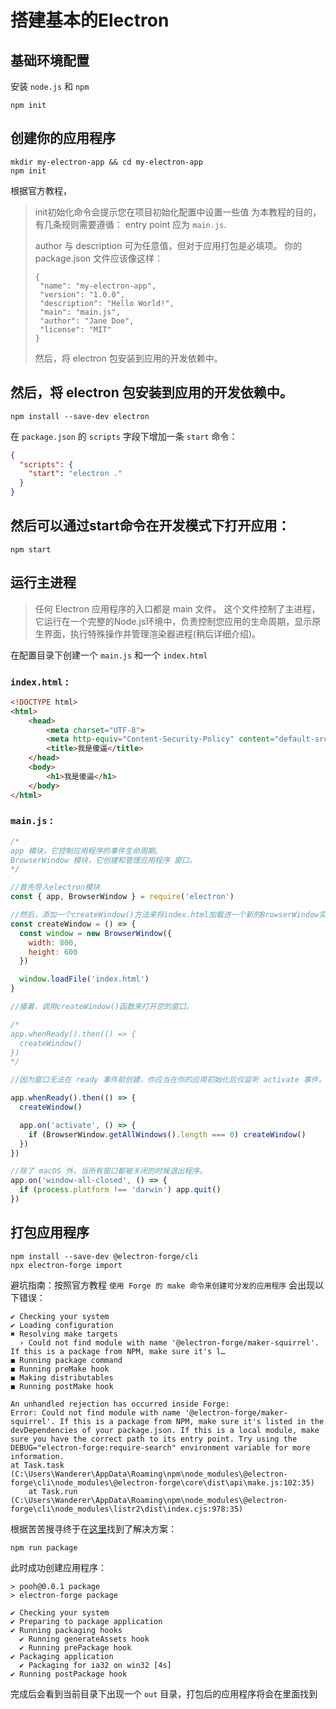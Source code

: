 # 搭建基本的Electron

## 基础环境配置

安装 `node.js` 和 `npm`

```
npm init
```

## 创建你的应用程序

```
mkdir my-electron-app && cd my-electron-app
npm init
```

根据官方教程，

>init初始化命令会提示您在项目初始化配置中设置一些值 为本教程的目的，有几条规则需要遵循：
entry point 应为 `main.js`.
>
>author 与 description 可为任意值，但对于应用打包是必填项。
你的 package.json 文件应该像这样：
>
>```
>{
>  "name": "my-electron-app",
>  "version": "1.0.0",
>  "description": "Hello World!",
>  "main": "main.js",
>  "author": "Jane Doe",
>  "license": "MIT"
>}
>```
>
>然后，将 electron 包安装到应用的开发依赖中。

## 然后，将 electron 包安装到应用的开发依赖中。

```
npm install --save-dev electron
```

在 `package.json` 的 `scripts` 字段下增加一条 `start` 命令：

```JSON
{
  "scripts": {
    "start": "electron ."
  }
}
```

## 然后可以通过start命令在开发模式下打开应用：

```
npm start
```

## 运行主进程

>任何 Electron 应用程序的入口都是 main 文件。 这个文件控制了主进程，它运行在一个完整的Node.js环境中，负责控制您应用的生命周期，显示原生界面，执行特殊操作并管理渲染器进程(稍后详细介绍)。

在配置目录下创建一个 `main.js` 和一个 `index.html`

### `index.html` :

```html
<!DOCTYPE html>
<html>
    <head>
        <meta charset="UTF-8">
        <meta http-equiv="Content-Security-Policy" content="default-src 'self'; script-src 'self'">
        <title>我是傻逼</title>
    </head>
    <body>
        <h1>我是傻逼</h1>
    </body>
</html>
```

### `main.js` :

```JavaScript
/*
app 模块，它控制应用程序的事件生命周期。
BrowserWindow 模块，它创建和管理应用程序 窗口。
*/

//首先导入electron模块
const { app, BrowserWindow } = require('electron')

//然后，添加一个createWindow()方法来将index.html加载进一个新的BrowserWindow实例。
const createWindow = () => {
  const window = new BrowserWindow({
    width: 800,
    height: 600
  })

  window.loadFile('index.html')
}

//接着，调用createWindow()函数来打开您的窗口。

/*
app.whenReady().then(() => {
  createWindow()
})
*/

//因为窗口无法在 ready 事件前创建，你应当在你的应用初始化后仅监听 activate 事件。 通过在您现有的 whenReady() 回调中附上您的事件监听器来完成这个操作。

app.whenReady().then(() => {
  createWindow()

  app.on('activate', () => {
    if (BrowserWindow.getAllWindows().length === 0) createWindow()
  })
})

//除了 macOS 外，当所有窗口都被关闭的时候退出程序。
app.on('window-all-closed', () => {
  if (process.platform !== 'darwin') app.quit()
})
```

## 打包应用程序

```
npm install --save-dev @electron-forge/cli
npx electron-forge import
```

避坑指南：按照官方教程 `使用 Forge 的 make 命令来创建可分发的应用程序`
会出现以下错误：

```
✔ Checking your system
✔ Loading configuration
✖ Resolving make targets
  › Could not find module with name '@electron-forge/maker-squirrel'. If this is a package from NPM, make sure it's l…
◼ Running package command
◼ Running preMake hook
◼ Making distributables
◼ Running postMake hook

An unhandled rejection has occurred inside Forge:
Error: Could not find module with name '@electron-forge/maker-squirrel'. If this is a package from NPM, make sure it's listed in the devDependencies of your package.json. If this is a local module, make sure you have the correct path to its entry point. Try using the DEBUG="electron-forge:require-search" environment variable for more information.
at Task.task (C:\Users\Wanderer\AppData\Roaming\npm\node_modules\@electron-forge\cli\node_modules\@electron-forge\core\dist\api\make.js:102:35)
    at Task.run (C:\Users\Wanderer\AppData\Roaming\npm\node_modules\@electron-forge\cli\node_modules\listr2\dist\index.cjs:978:35)
```

根据苦苦搜寻终于在[这里](https://stackoverflow.com/questions/67616975/npm-run-make-is-not-working-in-electron-forge)找到了解决方案：

```
npm run package
```

此时成功创建应用程序：

```
> pooh@0.0.1 package
> electron-forge package

✔ Checking your system
✔ Preparing to package application
✔ Running packaging hooks
  ✔ Running generateAssets hook
  ✔ Running prePackage hook
✔ Packaging application
  ✔ Packaging for ia32 on win32 [4s]
✔ Running postPackage hook
```

完成后会看到当前目录下出现一个 `out` 目录，打包后的应用程序将会在里面找到